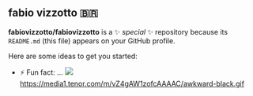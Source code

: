 ## fabio vizzotto 🇧🇷


**fabiovizzotto/fabiovizzotto** is a ✨ _special_ ✨ repository because its `README.md` (this file) appears on your GitHub profile.

Here are some ideas to get you started:








- ⚡ Fun fact: ... ![](https://media1.tenor.com/m/vZ4gAW1zofcAAAAC/awkward-black.gif)
https://media1.tenor.com/m/vZ4gAW1zofcAAAAC/awkward-black.gif

